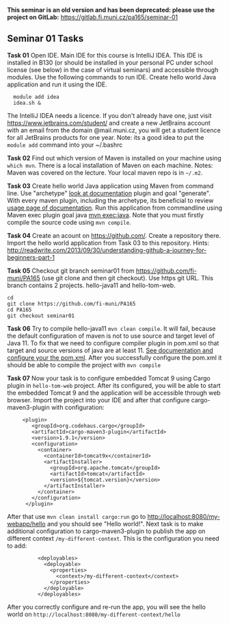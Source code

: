 **This seminar is an old version and has been deprecated: please use the project on GitLab:** https://gitlab.fi.muni.cz/pa165/seminar-01

## Seminar 01 Tasks 

**Task 01** Open IDE. Main IDE for this course is IntelliJ IDEA. This IDE is installed in B130 (or should be installed in your personal PC under school license (see below) in the case of virtual seminars) and accessible through modules. Use the following commands to run IDE. Create hello world Java application and run it using the IDE.
```
  module add idea
  idea.sh &
```
The IntelliJ IDEA needs a licence. If you don't already have one, just visit https://www.jetbrains.com/student/ and create a new JetBrains account with an email from the domain @mail.muni.cz, you will get a student licence for all JetBrains products for one year.
Note: its a good idea to put the `module add` command into your ~/.bashrc

**Task 02** Find out which version of Maven is installed on your machine using `which mvn`. There is a local installation of Maven on each machine. Notes: Maven was covered on the lecture. Your local maven repo is in `~/.m2`.

**Task 03** Create hello world Java application using Maven from command line. Use "archetype" [look at documentation](https://maven.apache.org/archetype/maven-archetype-plugin/usage.html) plugin and goal "generate". With every maven plugin, including the archetype, its beneficial to review [usage page of documentation](https://maven.apache.org/archetype/maven-archetype-plugin/usage.html#). Run this application from commandline using Maven exec plugin goal java [mvn exec:java](https://www.mojohaus.org/exec-maven-plugin/usage.html). Note that you must firstly compile the source code using `mvn compile`.

**Task 04** Create an acount on https://github.com/. Create a repository there. Import the hello world application from Task 03 to this repository. Hints: http://readwrite.com/2013/09/30/understanding-github-a-journey-for-beginners-part-1

**Task 05** Checkout git branch seminar01 from https://github.com/fi-muni/PA165 (use git clone and then git checkout). Use https git URL. This branch contains 2 projects. hello-java11 and hello-tom-web. 
```
cd
git clone https://github.com/fi-muni/PA165
cd PA165
git checkout seminar01
```

**Task 06** Try to compile hello-java11 `mvn clean compile`. It will fail, because the default configuration of maven is not to use source and target level of Java 11. To fix that we need to configure compiler plugin in pom.xml so that target and source versions of java are at least 11. [See documentation and configure your the pom.xml](https://maven.apache.org/plugins/maven-compiler-plugin/examples/set-compiler-source-and-target.html). After you successfully configure the pom.xml it should be able to compile the project with `mvn compile` 

**Task 07** Now your task is to configure embedded Tomcat 9 using Cargo plugin in `hello-tom-web` project. After its configured, you will be able to start the embedded Tomcat 9 and the application will be accessible through web browser. Import the project into your IDE and after that configure cargo-maven3-plugin with configuration: 

```
     <plugin>
        <groupId>org.codehaus.cargo</groupId>
        <artifactId>cargo-maven3-plugin</artifactId>
        <version>1.9.1</version>
        <configuration>
          <container>
            <containerId>tomcat9x</containerId>
            <artifactInstaller>
              <groupId>org.apache.tomcat</groupId>
              <artifactId>tomcat</artifactId>
              <version>${tomcat.version}</version>
            </artifactInstaller>
          </container>
        </configuration>
      </plugin>
```

After that use `mvn clean install cargo:run` go to [http://localhost:8080/my-webapp/hello](http://localhost:8080/my-webapp/hello) and you should see "Hello world!". Next task is to make additional configuration to cargo-maven3-plugin to publish the app on different context `/my-different-context`. This is the configuration you need to add: 
```
          <deployables>
            <deployable>
              <properties>
                <context>/my-different-context</context>
              </properties>
            </deployable>
          </deployables>

```
After you correctly configure and re-run the app, you will see the hello world on `http://localhost:8080/my-different-context/hello`
